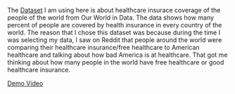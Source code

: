The [Dataset](https://ourworldindata.org/grapher/health-protection-coverage) I am using here is about healthcare insurace coverage of the people of the world from Our World in Data.  The data shows how many percent of people are covered by health insurance in every country of the world.  The reason that I chose this dataset was because during the time I was selecting my data, I saw on Reddit that people around the world were comparing their healthcare insurance/free healthcare to American healthcare and talking about how bad America is at healthcare.  That got me thinking about how many people in the world have free healthcare or good healthcare insurance.

[Demo Video](https://drive.google.com/file/d/1Iw-vL2xa2aR4pspNk9JdWzPVoTDP8YY2/view?usp=share_link)
